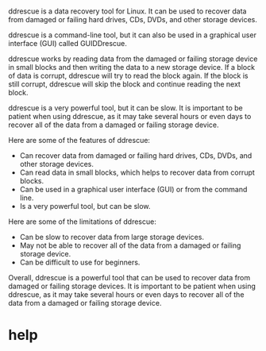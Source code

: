# 

ddrescue is a data recovery tool for Linux. It can be used to recover data from damaged or failing hard drives, CDs, DVDs, and other storage devices.

ddrescue is a command-line tool, but it can also be used in a graphical user interface (GUI) called GUIDDrescue.

ddrescue works by reading data from the damaged or failing storage device in small blocks and then writing the data to a new storage device. If a block of data is corrupt, ddrescue will try to read the block again. If the block is still corrupt, ddrescue will skip the block and continue reading the next block.

ddrescue is a very powerful tool, but it can be slow. It is important to be patient when using ddrescue, as it may take several hours or even days to recover all of the data from a damaged or failing storage device.

Here are some of the features of ddrescue:

* Can recover data from damaged or failing hard drives, CDs, DVDs, and other storage devices.
* Can read data in small blocks, which helps to recover data from corrupt blocks.
* Can be used in a graphical user interface (GUI) or from the command line.
* Is a very powerful tool, but can be slow.

Here are some of the limitations of ddrescue:

* Can be slow to recover data from large storage devices.
* May not be able to recover all of the data from a damaged or failing storage device.
* Can be difficult to use for beginners.

Overall, ddrescue is a powerful tool that can be used to recover data from damaged or failing storage devices. It is important to be patient when using ddrescue, as it may take several hours or even days to recover all of the data from a damaged or failing storage device.




# help 

```

```

